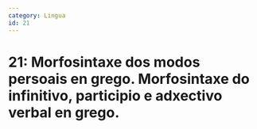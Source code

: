 ```yaml
---
category: Lingua
id: 21
---
```


# 21: Morfosintaxe dos modos persoais en grego. Morfosintaxe do infinitivo, participio e adxectivo verbal en grego.
